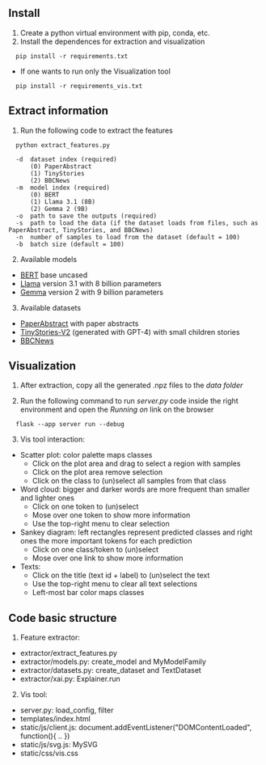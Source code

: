 
## **Install**

1. Create a python virtual environment with pip, conda, etc.
2. Install the dependences for extraction and visualization

```
  pip install -r requirements.txt
```

  - If one wants to run only the Visualization tool

```
  pip install -r requirements_vis.txt
```

## **Extract information**

1. Run the following code to extract the features

``` 
  python extract_features.py 
  
  -d  dataset index (required)
      (0) PaperAbstract
      (1) TinyStories
      (2) BBCNews
  -m  model index (required)
      (0) BERT
      (1) Llama 3.1 (8B)
      (2) Gemma 2 (9B)
  -o  path to save the outputs (required)
  -s  path to load the data (if the dataset loads from files, such as PaperAbstract, TinyStories, and BBCNews)
  -n  number of samples to load from the dataset (default = 100)
  -b  batch size (default = 100)
``` 

2. Available models

  - [BERT](https://huggingface.co/google-bert/bert-base-uncased) base uncased
  - [Llama](https://huggingface.co/meta-llama/Llama-3.1-8B) version 3.1 with 8 billion parameters
  - [Gemma](https://huggingface.co/google/gemma-2-9b) version 2 with 9 billion parameters

3. Available datasets

  - [PaperAbstract](https://www.kaggle.com/datasets/blessondensil294/topic-modeling-for-research-articles) with paper abstracts
  - [TinyStories-V2](https://huggingface.co/datasets/roneneldan/TinyStories) (generated with GPT-4) with small children stories
  - [BBCNews](http://mlg.ucd.ie/datasets/bbc.html)

## **Visualization**

1. After extraction, copy all the generated .npz files to the *data folder*

2. Run the following command to run *server.py* code inside the right environment and open the *Running on* link on the browser

```
  flask --app server run --debug
```

3. Vis tool interaction:
  * Scatter plot: color palette maps classes
    - Click on the plot area and drag to select a region with samples
    - Click on the plot area remove selection
    - Click on the class to (un)select all samples from that class
  * Word cloud: bigger and darker words are more frequent than smaller and lighter ones
    - Click on one token to (un)select  
    - Mose over one token to show more information
    - Use the top-right menu to clear selection
  * Sankey diagram: left rectangles represent predicted classes and right ones the more important tokens for each prediction
    - Click on one class/token to (un)select
    - Mose over one link to show more information
  * Texts:
    - Click on the title (text id + label) to (un)select the text
    - Use the top-right menu to clear all text selections
    - Left-most bar color maps classes

## **Code basic structure**

1. Feature extractor:
  - extractor/extract_features.py
  - extractor/models.py: create_model and MyModelFamily
  - extractor/datasets.py: create_dataset and TextDataset
  - extractor/xai.py: Explainer.run
  
2. Vis tool:
  - server.py: load_config, filter
  - templates/index.html
  - static/js/client.js: document.addEventListener("DOMContentLoaded", function(){ .. })
  - static/js/svg.js: MySVG
  - static/css/vis.css